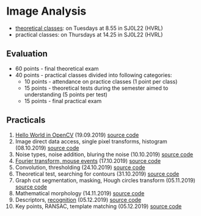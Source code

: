 # Image Analysis

- [theoretical classes](./resources/PV_2016.pdf): on Tuesdays at 8.55 in SJ0L22 (HVRL)
- practical classes: on Thursdays at 14.25 in SJ0L22 (HVRL)

## Evaluation

- 60 points - final theoretical exam
- 40 points - practical classes divided into following categories:  
  - 10 points - attendance on practice classes (1 point per class)
  - 15 points - theoretical tests during the semester aimed to understanding (5 points per test)
  - 15 points - final practical exam

## Practicals

1. [Hello World in OpenCV](./resources/practical_01.md) (19.09.2019) [source code](./src/Practical_01/main.cpp)
2. Image direct data access, single pixel transforms, histogram (08.10.2019) [source code](./src/Practical_02/main.cpp)
3. Noise types, noise addition, bluring the noise (10.10.2019) [source code](./src/Practical_03/main.cpp)
4. [Fourier transform, mouse events](./resources/practical_04.md) (17.10.2019) [source code](./src/Practical_04/main.cpp)
5. Convolution, thresholding (24.10.2019) [source code](./src/Practical_05/main.cpp)
6. Theoretical test, searching for contours (31.10.2019) [source code](./src/Practical_06/main.cpp)
7. Graph cut segmentation, masking, Hough circles transform (05.11.2019) [source code](./src/Practical_07/main.cpp)
8. Mathematical morphology (14.11.2019) [source code](./src/Practical_08/main.cpp)
9. Descriptors, [recognition](./resources/Rozpoznavanie.pptx) (05.12.2019) [source code](./src/Practical_09/main.cpp)
10. Key points, RANSAC, template matching (05.12.2019) [source code](./src/Practical_10/main.cpp)
